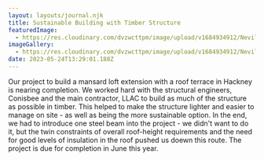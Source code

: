 ```yaml
---
layout: layouts/journal.njk
title: Sustainable Building with Timber Structure
featuredImage:
  - https://res.cloudinary.com/dvzwcttpm/image/upload/v1684934912/Nevill_Road_Architecture_Sustainability_mpyxjy.jpg
imageGallery:
  - https://res.cloudinary.com/dvzwcttpm/image/upload/v1684934912/Nevill_Road_Architecture_Sustainability_mpyxjy.jpg
date: 2023-05-24T13:29:01.188Z
---
```

Our project to build a mansard loft extension with a roof terrace in Hackney is nearing completion. We worked hard with the structural engineers, Conisbee and the main contractor, LLAC to build as much of the structure as possible in timber. This helped to make the structure lighter and easier to manage on site - as well as being the more sustainable option. In the end, we had to introduce one steel beam into the project - we didn't want to do it, but the twin constraints of overall roof-height requirements and the need for good levels of insulation in the roof pushed us doewn this route. The project is due for completion in June this year.